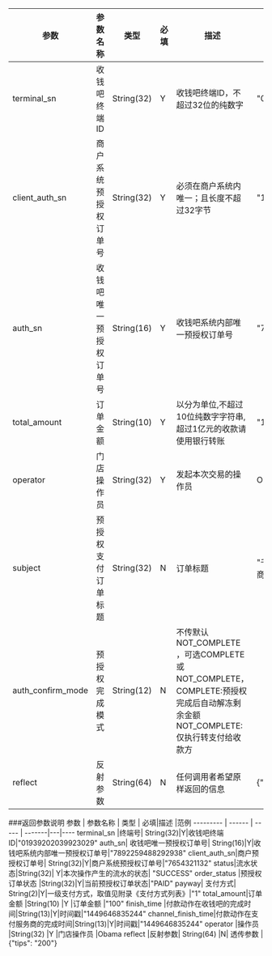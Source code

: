 参数 | 参数名称 | 类型 | 必填|描述 |范例
--------- | ------ | ----- | -------|---|-------------------
terminal_sn | 收钱吧终端ID |String(32)|Y|收钱吧终端ID，不超过32位的纯数字|"00101010029201012912"
client_auth_sn |商户系统预授权订单号  | String(32)|Y | 必须在商户系统内唯一；且长度不超过32字节|"18348290098298292838"
auth_sn| 收钱吧唯一预授权订单号|   String(16)|Y|收钱吧系统内部唯一预授权订单号|"7892259488292938"
total_amount | 订单金额 |String(10) |Y |以分为单位,不超过10位纯数字字符串,超过1亿元的收款请使用银行转账 |"1000"
operator |门店操作员  |String(32) |Y|发起本次交易的操作员 | Obama
subject |预授权支付订单标题  |String(32) |N|订单标题 | "千里香馄饨订单" ，不填默认商户名称 
auth_confirm_mode | 预授权完成模式 | String(12) |N | 不传默认NOT_COMPLETE ，可选COMPLETE 或 NOT_COMPLETE， COMPLETE:预授权完成后自动解冻剩余金额  NOT_COMPLETE:仅执行转支付给收款方
reflect  |反射参数  |String(64) |N|任何调用者希望原样返回的信息 | {"tips": "200"}
###返回参数说明
参数 | 参数名称 | 类型 | 必填|描述 |范例
--------- | ------ | ----- | -------|---|----
terminal_sn |终端号|   String(32)|Y|收钱吧终端ID|"01939202039923029"
auth_sn| 收钱吧唯一预授权订单号|   String(16)|Y|收钱吧系统内部唯一预授权订单号|"7892259488292938"
client_auth_sn|商户预授权订单号|    String(32)|Y|商户系统预授权订单号|"7654321132"
status|流水状态|String(32)| Y|本次操作产生的流水的状态| "SUCCESS"
order_status    |预授权订单状态   |String(32)|Y|当前预授权订单状态|"PAID"
payway| 支付方式|   String(2)|Y|一级支付方式，取值见附录《支付方式列表》|"1"
total_amount|订单金额 |String(10) |Y |订单金额 |"100"
finish_time |付款动作在收钱吧的完成时间|String(13)|Y|时间戳|"1449646835244"
channel\_finish_time|付款动作在支付服务商的完成时间|String(13)|Y|时间戳|"1449646835244"
operator    |操作员    |String(32) |Y  |门店操作员  |Obama
reflect |反射参数|  String(64)  |N| 透传参数    | {"tips": "200"}